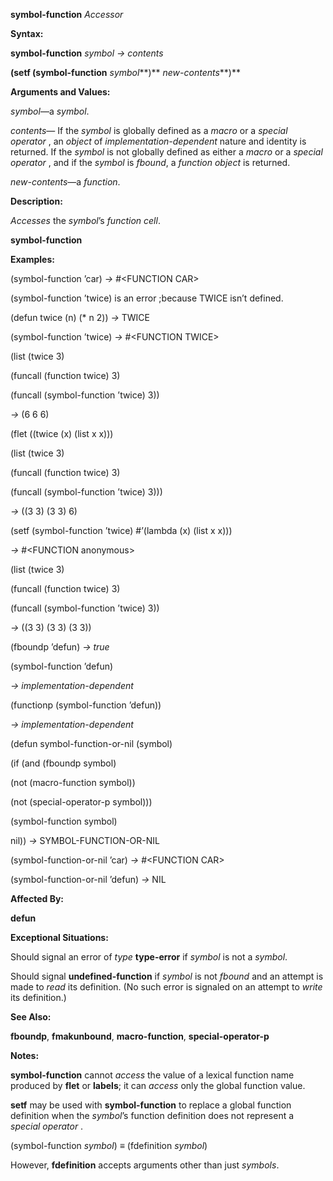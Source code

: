 **symbol-function** *Accessor* 

**Syntax:** 

**symbol-function** *symbol → contents* 

**(setf (symbol-function** *symbol***)** *new-contents***)** 

**Arguments and Values:** 

*symbol*—a *symbol*. 

*contents*— If the *symbol* is globally defined as a *macro* or a *special operator* , an *object* of *implementation-dependent* nature and identity is returned. If the *symbol* is not globally defined as either a *macro* or a *special operator* , and if the *symbol* is *fbound*, a *function object* is returned. 

*new-contents*—a *function*. 

**Description:** 

*Accesses* the *symbol*’s *function cell*. 



 

 

**symbol-function** 

**Examples:** 

(symbol-function ’car) *→* #&#60;FUNCTION CAR&#62; 

(symbol-function ’twice) is an error ;because TWICE isn’t defined. 

(defun twice (n) (\* n 2)) *→* TWICE 

(symbol-function ’twice) *→* #&#60;FUNCTION TWICE&#62; 

(list (twice 3) 

(funcall (function twice) 3) 

(funcall (symbol-function ’twice) 3)) 

*→* (6 6 6) 

(flet ((twice (x) (list x x))) 

(list (twice 3) 

(funcall (function twice) 3) 

(funcall (symbol-function ’twice) 3))) 

*→* ((3 3) (3 3) 6) 

(setf (symbol-function ’twice) #’(lambda (x) (list x x))) 

*→* #&#60;FUNCTION anonymous&#62; 

(list (twice 3) 

(funcall (function twice) 3) 

(funcall (symbol-function ’twice) 3)) 

*→* ((3 3) (3 3) (3 3)) 

(fboundp ’defun) *→ true* 

(symbol-function ’defun) 

*→ implementation-dependent* 

(functionp (symbol-function ’defun)) 

*→ implementation-dependent* 

(defun symbol-function-or-nil (symbol) 

(if (and (fboundp symbol) 

(not (macro-function symbol)) 

(not (special-operator-p symbol))) 

(symbol-function symbol) 

nil)) *→* SYMBOL-FUNCTION-OR-NIL 

(symbol-function-or-nil ’car) *→* #&#60;FUNCTION CAR&#62; 

(symbol-function-or-nil ’defun) *→* NIL 

**Affected By:** 

**defun** 

**Exceptional Situations:** 

Should signal an error of *type* **type-error** if *symbol* is not a *symbol*. 

Should signal **undefined-function** if *symbol* is not *fbound* and an attempt is made to *read* its definition. (No such error is signaled on an attempt to *write* its definition.) 

**See Also:** 

**fboundp**, **fmakunbound**, **macro-function**, **special-operator-p** 



 

 

**Notes:** 

**symbol-function** cannot *access* the value of a lexical function name produced by **flet** or **labels**; it can *access* only the global function value. 

**setf** may be used with **symbol-function** to replace a global function definition when the *symbol*’s function definition does not represent a *special operator* . 

(symbol-function *symbol*) *≡* (fdefinition *symbol*) 

However, **fdefinition** accepts arguments other than just *symbols*. 

